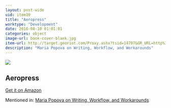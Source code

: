 ```yaml
---
layout: post-wide
uid: item10
title: "Aeropress"
worktype: "Development"
date: 2016-08-10 01:01:01
categories: object
image-url: book-cover-blank.jpg
item-url: http://target.georiot.com/Proxy.ashx?tsid=14707&GR_URL=http%3A%2F%2Fwww.amazon.com%2FAeropress-Coffee-and-Espresso-Maker%2Fdp%2FB0047BIWSK
description: "Maria Popova on Writing, Workflow, and Workarounds"
---
```

<a href="http://target.georiot.com/Proxy.ashx?tsid=14707&GR_URL=http%3A%2F%2Fwww.amazon.com%2FAeropress-Coffee-and-Espresso-Maker%2Fdp%2FB0047BIWSK" target="blank"><img src="../../../../img/thumbs/book-cover-blank.jpg" class="prod-img"></a>
<h2>Aeropress</h2>
<p><a href="http://target.georiot.com/Proxy.ashx?tsid=14707&GR_URL=http%3A%2F%2Fwww.amazon.com%2FAeropress-Coffee-and-Espresso-Maker%2Fdp%2FB0047BIWSK" target="blank">Get it on Amazon</a><p>
<p>Mentioned in: <a href="http://fourhourworkweek.com/2014/10/21/brain-pickings/" target="blank">Maria Popova on Writing, Workflow, and Workarounds</a></p>
